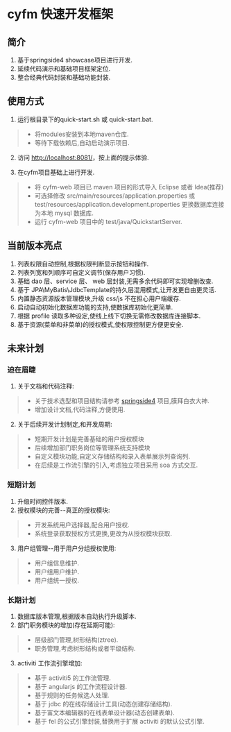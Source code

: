 # cyfm 快速开发框架

## 简介

1. 基于springside4 showcase项目进行开发.
2. 延续代码演示和基础项目框架定位.
3. 整合经典代码封装和基础功能封装.

## 使用方式

1. 运行根目录下的quick-start.sh 或 quick-start.bat.
>* 将modules安装到本地maven仓库.
>* 等待下载依赖后,自动启动演示项目.

2. 访问 [http://localhost:8081/](http://localhost:8081/)，按上面的提示体验.

3. 在cyfm项目基础上进行开发.
>* 将 cyfm-web 项目已 maven 项目的形式导入 Eclipse 或者 Idea(推荐)
>* 可选择修改  src/main/resources/application.properties 或 test/resources/application.development.properties 
更换数据库连接为本地 mysql 数据库.
>* 运行 cyfm-web 项目中的 test/java/QuickstartServer.


## 当前版本亮点

1. 列表权限自动控制,根据权限判断显示按钮和操作.
2. 列表列宽和列顺序可自定义调节(保存用户习惯).
3. 基础 dao 层、service 层、 web 层封装,无需多余代码即可实现增删改查.
4. 基于 JPA\MyBatis\JdbcTemplate的持久层混用模式,让开发更自由更灵活.
5. 内置静态资源版本管理模块,升级 css/js 不在担心用户端缓存.
6. 启动自动初始化数据库功能的支持,使数据库初始化更简单.
7. 根据 profile 读取多种设定,使线上线下切换无需修改数据库连接脚本.
8. 基于资源(菜单和非菜单)的授权模式,使权限控制更方便更安全.


## 未来计划

### 迫在眉睫

1. 关于文档和代码注释:
>- 关于技术选型和项目结构请参考 [springside4](https://github.com/springside/springside4) 项目,膜拜白衣大神.
>- 增加设计文档,代码注释,方便使用.
2. 关于后续开发计划制定,和开发周期:
>- 短期开发计划是完善基础的用户授权模块
>- 后续增加部门职务岗位等管理系统支持模块
>- 自定义模块功能,自定义存储结构和录入表单展示列查询列.
>- 在后续是工作流引擎的引入,考虑独立项目采用 soa 方式交互.

### 短期计划
1. 升级时间控件版本.
2. 授权模块的完善--真正的授权模块:
>- 开发系统用户选择器,配合用户授权.
>- 系统登录获取授权方式更换,更改为从授权模块获取.
3. 用户组管理--用于用户分组授权使用:
>- 用户组信息维护.
>- 用户组用户维护.
>- 用户组统一授权.

### 长期计划
1. 数据库版本管理,根据版本自动执行升级脚本.
2. 部门职务模块的增加(存在延期可能):
>- 层级部门管理,树形结构(ztree).
>- 职务管理,考虑树形结构或者平级结构.
3. activiti 工作流引擎增加:
>- 基于 activiti5 的工作流管理.
>- 基于 angularjs 的工作流程设计器.
>- 基于规则的任务候选人处理.
>- 基于 jdbc 的在线存储设计工具(动态创建存储结构).
>- 基于富文本编辑器的在线表单设计器(动态创建表单).
>- 基于 fel 的公式引擎封装,替换用于扩展 activiti 的默认公式引擎.



